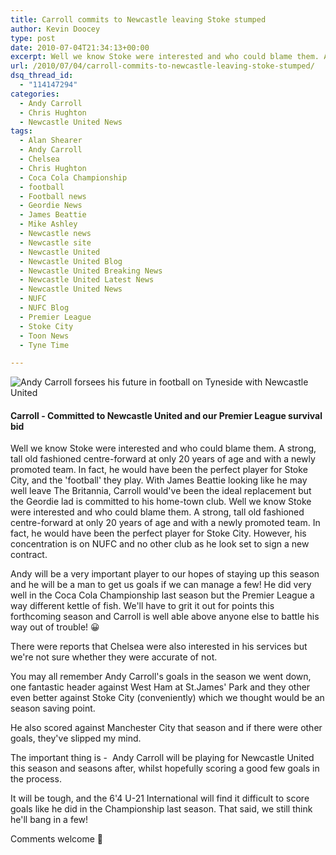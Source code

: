 ```yaml
---
title: Carroll commits to Newcastle leaving Stoke stumped
author: Kevin Doocey
type: post
date: 2010-07-04T21:34:13+00:00
excerpt: Well we know Stoke were interested and who could blame them. A strong, tall old fashioned centre-forward at only 20 years of age and with ..
url: /2010/07/04/carroll-commits-to-newcastle-leaving-stoke-stumped/
dsq_thread_id:
  - "114147294"
categories:
  - Andy Carroll
  - Chris Hughton
  - Newcastle United News
tags:
  - Alan Shearer
  - Andy Carroll
  - Chelsea
  - Chris Hughton
  - Coca Cola Championship
  - football
  - Football news
  - Geordie News
  - James Beattie
  - Mike Ashley
  - Newcastle news
  - Newcastle site
  - Newcastle United
  - Newcastle United Blog
  - Newcastle United Breaking News
  - Newcastle United Latest News
  - Newcastle United News
  - NUFC
  - NUFC Blog
  - Premier League
  - Stoke City
  - Toon News
  - Tyne Time

---
```

![Andy Carroll forsees his future in football on Tyneside with Newcastle United](https://static.guim.co.uk/sys-images/Football/Pix/pictures/2009/4/12/1239544535228/andy-carroll-001.jpg)

#### Carroll - Committed to Newcastle United and our Premier League survival bid

Well we know Stoke were interested and who could blame them. A strong, tall old fashioned centre-forward at only 20 years of age and with a newly promoted team. In fact, he would have been the perfect player for Stoke City, and the 'football' they play. With James Beattie looking like he may well leave The Britannia, Carroll would've been the ideal replacement but the  Geordie lad is committed to his home-town club. Well we know Stoke were interested and who could blame them. A strong, tall old fashioned centre-forward at only 20 years of age and with a newly promoted team. In fact, he would have been the perfect player for Stoke City. However, his concentration is on NUFC and no other club as he look set to sign a new contract.

Andy will be a very important player to our hopes of staying up this season and he will be a man to get us goals if we can manage a few! He did very well in the Coca Cola Championship last season but the Premier League a way different kettle of fish. We'll have to grit it out for points this forthcoming season and Carroll is well able above anyone else to battle his way out of trouble! 😀

There were reports that Chelsea were also interested in his services but we're not sure whether they were accurate of not.

You may all remember Andy Carroll's goals in the season we went down, one fantastic header against West Ham at St.James' Park and they other even better against Stoke City (conveniently) which we thought would be an season saving point.

He also scored against Manchester City that season and if there were other goals, they've slipped my mind.

The important thing is -  Andy Carroll will be playing for Newcastle United this season and seasons after, whilst hopefully scoring a good few goals in the process.

It will be tough, and the 6'4 U-21 International will find it difficult to score goals like he did in the Championship last season. That said, we still think he'll bang in a few!

Comments welcome 🙂

